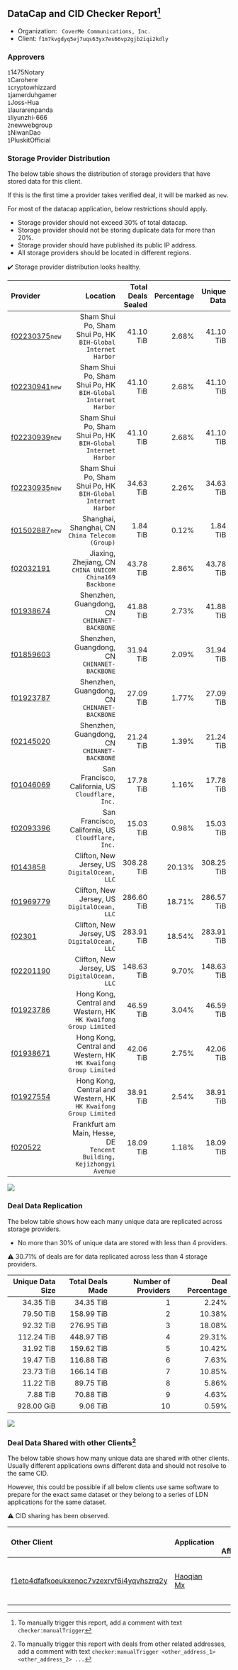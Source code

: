 ## DataCap and CID Checker Report[^1]
 - Organization: ` CoverMe Communications, Inc.`
 - Client: `f1m7kvgdyq5ej7uqs63yx7es66vp2gjb2iqi2kdly`
### Approvers
`1`1475Notary<br/>`1`Carohere<br/>`1`cryptowhizzard<br/>`1`jamerduhgamer<br/>`1`Joss-Hua<br/>`1`laurarenpanda<br/>`1`liyunzhi-666<br/>`2`newwebgroup<br/>`1`NiwanDao<br/>`1`PluskitOfficial

### Storage Provider Distribution
The below table shows the distribution of storage providers that have stored data for this client.

If this is the first time a provider takes verified deal, it will be marked as `new`.

For most of the datacap application, below restrictions should apply.
 - Storage provider should not exceed 30% of total datacap.
 - Storage provider should not be storing duplicate data for more than 20%.
 - Storage provider should have published its public IP address.
 - All storage providers should be located in different regions.

✔️ Storage provider distribution looks healthy.

| Provider                                                    |                                                                Location | Total Deals Sealed | Percentage | Unique Data | Duplicate Deals |
| :---------------------------------------------------------- | ----------------------------------------------------------------------: | -----------------: | ---------: | ----------: | --------------: |
| [f02230375](https://filfox.info/en/address/f02230375)`new`  |         Sham Shui Po, Sham Shui Po, HK<br/>`BIH-Global Internet Harbor` |          41.10 TiB |      2.68% |   41.10 TiB |           0.00% |
| [f02230941](https://filfox.info/en/address/f02230941)`new`  |         Sham Shui Po, Sham Shui Po, HK<br/>`BIH-Global Internet Harbor` |          41.10 TiB |      2.68% |   41.10 TiB |           0.00% |
| [f02230939](https://filfox.info/en/address/f02230939)`new`  |         Sham Shui Po, Sham Shui Po, HK<br/>`BIH-Global Internet Harbor` |          41.10 TiB |      2.68% |   41.10 TiB |           0.00% |
| [f02230935](https://filfox.info/en/address/f02230935)`new`  |         Sham Shui Po, Sham Shui Po, HK<br/>`BIH-Global Internet Harbor` |          34.63 TiB |      2.26% |   34.63 TiB |           0.00% |
| [f01502887](https://filfox.info/en/address/f01502887)`new`  |                      Shanghai, Shanghai, CN<br/>`China Telecom (Group)` |           1.84 TiB |      0.12% |    1.84 TiB |           0.00% |
| [f02032191](https://filfox.info/en/address/f02032191)       |              Jiaxing, Zhejiang, CN<br/>`CHINA UNICOM China169 Backbone` |          43.78 TiB |      2.86% |   43.78 TiB |           0.00% |
| [f01938674](https://filfox.info/en/address/f01938674)       |                         Shenzhen, Guangdong, CN<br/>`CHINANET-BACKBONE` |          41.88 TiB |      2.73% |   41.88 TiB |           0.00% |
| [f01859603](https://filfox.info/en/address/f01859603)       |                         Shenzhen, Guangdong, CN<br/>`CHINANET-BACKBONE` |          31.94 TiB |      2.09% |   31.94 TiB |           0.00% |
| [f01923787](https://filfox.info/en/address/f01923787)       |                         Shenzhen, Guangdong, CN<br/>`CHINANET-BACKBONE` |          27.09 TiB |      1.77% |   27.09 TiB |           0.00% |
| [f02145020](https://filfox.info/en/address/f02145020)       |                         Shenzhen, Guangdong, CN<br/>`CHINANET-BACKBONE` |          21.24 TiB |      1.39% |   21.24 TiB |           0.00% |
| [f01046069](https://filfox.info/en/address/f01046069)       |                    San Francisco, California, US<br/>`Cloudflare, Inc.` |          17.78 TiB |      1.16% |   17.78 TiB |           0.00% |
| [f02093396](https://filfox.info/en/address/f02093396)       |                    San Francisco, California, US<br/>`Cloudflare, Inc.` |          15.03 TiB |      0.98% |   15.03 TiB |           0.00% |
| [f0143858](https://filfox.info/en/address/f0143858)         |                         Clifton, New Jersey, US<br/>`DigitalOcean, LLC` |         308.28 TiB |     20.13% |  308.25 TiB |           0.01% |
| [f01969779](https://filfox.info/en/address/f01969779)       |                         Clifton, New Jersey, US<br/>`DigitalOcean, LLC` |         286.60 TiB |     18.71% |  286.57 TiB |           0.01% |
| [f02301](https://filfox.info/en/address/f02301)             |                         Clifton, New Jersey, US<br/>`DigitalOcean, LLC` |         283.91 TiB |     18.54% |  283.91 TiB |           0.00% |
| [f02201190](https://filfox.info/en/address/f02201190)       |                         Clifton, New Jersey, US<br/>`DigitalOcean, LLC` |         148.63 TiB |      9.70% |  148.63 TiB |           0.00% |
| [f01923786](https://filfox.info/en/address/f01923786)       |      Hong Kong, Central and Western, HK<br/>`HK Kwaifong Group Limited` |          46.59 TiB |      3.04% |   46.59 TiB |           0.00% |
| [f01938671](https://filfox.info/en/address/f01938671)       |      Hong Kong, Central and Western, HK<br/>`HK Kwaifong Group Limited` |          42.06 TiB |      2.75% |   42.06 TiB |           0.00% |
| [f01927554](https://filfox.info/en/address/f01927554)       |      Hong Kong, Central and Western, HK<br/>`HK Kwaifong Group Limited` |          38.91 TiB |      2.54% |   38.91 TiB |           0.00% |
| [f020522](https://filfox.info/en/address/f020522)           | Frankfurt am Main, Hesse, DE<br/>`Tencent Building, Kejizhongyi Avenue` |          18.09 TiB |      1.18% |   18.09 TiB |           0.00% |

<img src="https://raw.githubusercontent.com/data-preservation-programs/filplus-checker-assets/main/filecoin-project/filecoin-plus-large-datasets/issues/1248/1688982436344.png"/>

### Deal Data Replication
The below table shows how each many unique data are replicated across storage providers.

- No more than 30% of unique data are stored with less than 4 providers.

⚠️ 30.71% of deals are for data replicated across less than 4 storage providers.

| Unique Data Size | Total Deals Made | Number of Providers | Deal Percentage |
| ---------------: | ---------------: | ------------------: | --------------: |
|        34.35 TiB |        34.35 TiB |                   1 |           2.24% |
|        79.50 TiB |       158.99 TiB |                   2 |          10.38% |
|        92.32 TiB |       276.95 TiB |                   3 |          18.08% |
|       112.24 TiB |       448.97 TiB |                   4 |          29.31% |
|        31.92 TiB |       159.62 TiB |                   5 |          10.42% |
|        19.47 TiB |       116.88 TiB |                   6 |           7.63% |
|        23.73 TiB |       166.14 TiB |                   7 |          10.85% |
|        11.22 TiB |        89.75 TiB |                   8 |           5.86% |
|         7.88 TiB |        70.88 TiB |                   9 |           4.63% |
|       928.00 GiB |         9.06 TiB |                  10 |           0.59% |

<img src="https://raw.githubusercontent.com/data-preservation-programs/filplus-checker-assets/main/filecoin-project/filecoin-plus-large-datasets/issues/1248/1688982437315.png"/>

### Deal Data Shared with other Clients[^3]
The below table shows how many unique data are shared with other clients.
Usually different applications owns different data and should not resolve to the same CID.

However, this could be possible if all below clients use same software to prepare for the exact same dataset or they belong to a series of LDN applications for the same dataset.

⚠️ CID sharing has been observed.

| Other Client                                                                                                          | Application                                                                                | Total Deals Affected | Unique CIDs | Approvers                                                                     |
| :-------------------------------------------------------------------------------------------------------------------- | :----------------------------------------------------------------------------------------- | -------------------: | ----------: | :---------------------------------------------------------------------------- |
| [f1eto4dfafkoeukxenoc7vzexrvf6i4yqvhszrq2y](https://filfox.info/en/address/f1eto4dfafkoeukxenoc7vzexrvf6i4yqvhszrq2y) | [ Haoqian Mx](https://github.com/filecoin-project/filecoin-plus-large-datasets/issues/308) |            32.00 GiB |           1 | `1`1ane-1<br/>`3`kernelogic<br/>`1`newwebgroup<br/>`2`NiwanDao<br/>`3`psh0691 |

[^1]: To manually trigger this report, add a comment with text `checker:manualTrigger`

[^2]: Deals from those addresses are combined into this report as they are specified with `checker:manualTrigger`

[^3]: To manually trigger this report with deals from other related addresses, add a comment with text `checker:manualTrigger <other_address_1> <other_address_2> ...`
